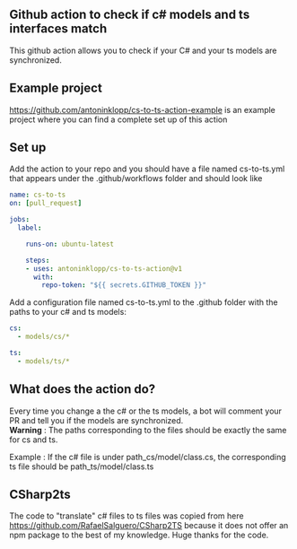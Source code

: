 
## Github action to check if c# models and ts interfaces match

This github action allows you to check if your C# and your ts models are synchronized. 

## Example project

https://github.com/antoninklopp/cs-to-ts-action-example is an example project where you can find a complete set up of this action

## Set up

Add the action to your repo and you should have a file named cs-to-ts.yml that appears under the .github/workflows folder and should look like

``` yml
name: cs-to-ts
on: [pull_request]

jobs:
  label:

    runs-on: ubuntu-latest

    steps:
    - uses: antoninklopp/cs-to-ts-action@v1
      with:
        repo-token: "${{ secrets.GITHUB_TOKEN }}"
```

Add a configuration file named cs-to-ts.yml to the .github folder with the paths to your c# and ts models:

``` yml
cs: 
  - models/cs/*

ts:
  - models/ts/*
```

## What does the action do? 

Every time you change a the c# or the ts models, a bot will comment your PR and tell you if the models are synchronized.  
**Warning** : The paths corresponding to the files should be exactly the same for cs and ts. 

Example : If the c# file is under path_cs/model/class.cs, the corresponding ts file should be path_ts/model/class.ts

## CSharp2ts

The code to "translate" c# files to ts files was copied from here https://github.com/RafaelSalguero/CSharp2TS because it does not offer an npm package to the best of my knowledge. 
Huge thanks for the code. 